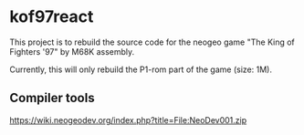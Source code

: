 # kof97react

This project is to rebuild the source code for the neogeo game "The King of Fighters '97" by M68K assembly.

Currently, this will only rebuild the P1-rom part of the game (size: 1M). 

## Compiler tools 
https://wiki.neogeodev.org/index.php?title=File:NeoDev001.zip
